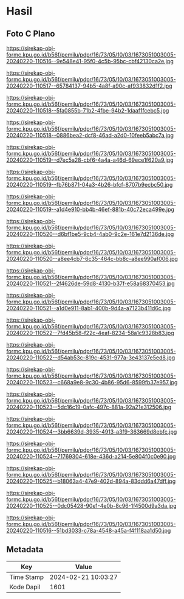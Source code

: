 # Hasil

## Foto C Plano

https://sirekap-obj-formc.kpu.go.id/b56f/pemilu/pdpr/16/73/05/10/03/1673051003005-20240220-110516--9e548e41-95f0-4c5b-95bc-cbf42130ca2e.jpg

https://sirekap-obj-formc.kpu.go.id/b56f/pemilu/pdpr/16/73/05/10/03/1673051003005-20240220-110517--65784137-94b5-4a8f-a90c-af933832d1f2.jpg

https://sirekap-obj-formc.kpu.go.id/b56f/pemilu/pdpr/16/73/05/10/03/1673051003005-20240220-110518--5fa0855b-71b2-4fbe-94b2-1daaf1fcebc5.jpg

https://sirekap-obj-formc.kpu.go.id/b56f/pemilu/pdpr/16/73/05/10/03/1673051003005-20240220-110518--0886bea2-dcf8-46ad-a2d0-10feeb5abc7a.jpg

https://sirekap-obj-formc.kpu.go.id/b56f/pemilu/pdpr/16/73/05/10/03/1673051003005-20240220-110519--d7ec5a28-cbf6-4a4a-a46d-69ece1f620a9.jpg

https://sirekap-obj-formc.kpu.go.id/b56f/pemilu/pdpr/16/73/05/10/03/1673051003005-20240220-110519--fb76b871-04a3-4b26-bfcf-8707b9ecbc50.jpg

https://sirekap-obj-formc.kpu.go.id/b56f/pemilu/pdpr/16/73/05/10/03/1673051003005-20240220-110519--a1d4e910-bb4b-46ef-881b-40c72eca499e.jpg

https://sirekap-obj-formc.kpu.go.id/b56f/pemilu/pdpr/16/73/05/10/03/1673051003005-20240220-110520--d6bf1be5-9cb4-4ab0-9c2e-161e7d2136de.jpg

https://sirekap-obj-formc.kpu.go.id/b56f/pemilu/pdpr/16/73/05/10/03/1673051003005-20240220-110520--a8ee4cb7-6c35-464c-bb8c-a8ee990af006.jpg

https://sirekap-obj-formc.kpu.go.id/b56f/pemilu/pdpr/16/73/05/10/03/1673051003005-20240220-110521--2f4626de-59d8-4130-b37f-e58a68370453.jpg

https://sirekap-obj-formc.kpu.go.id/b56f/pemilu/pdpr/16/73/05/10/03/1673051003005-20240220-110521--a1d0e911-8ab1-400b-9d4a-a7123b411d6c.jpg

https://sirekap-obj-formc.kpu.go.id/b56f/pemilu/pdpr/16/73/05/10/03/1673051003005-20240220-110522--7fd45b58-f22c-4eaf-8234-58a1c9328b83.jpg

https://sirekap-obj-formc.kpu.go.id/b56f/pemilu/pdpr/16/73/05/10/03/1673051003005-20240220-110522--d54ab53c-819c-4531-977a-3e43137e5ed8.jpg

https://sirekap-obj-formc.kpu.go.id/b56f/pemilu/pdpr/16/73/05/10/03/1673051003005-20240220-110523--c668a9e8-9c30-4b86-95d6-8599fb37e957.jpg

https://sirekap-obj-formc.kpu.go.id/b56f/pemilu/pdpr/16/73/05/10/03/1673051003005-20240220-110523--5dc16c19-0afc-497c-881a-92a21e312506.jpg

https://sirekap-obj-formc.kpu.go.id/b56f/pemilu/pdpr/16/73/05/10/03/1673051003005-20240220-110524--3bb6639d-3935-4913-a3f9-363669d8ebfc.jpg

https://sirekap-obj-formc.kpu.go.id/b56f/pemilu/pdpr/16/73/05/10/03/1673051003005-20240220-110524--71769304-618e-436d-a214-5e804f0c0e90.jpg

https://sirekap-obj-formc.kpu.go.id/b56f/pemilu/pdpr/16/73/05/10/03/1673051003005-20240220-110525--b18063a4-47e9-402d-894a-83ddd6a47dff.jpg

https://sirekap-obj-formc.kpu.go.id/b56f/pemilu/pdpr/16/73/05/10/03/1673051003005-20240220-110525--0dc05428-90e1-4e0b-8c96-1f4500d9a3da.jpg

https://sirekap-obj-formc.kpu.go.id/b56f/pemilu/pdpr/16/73/05/10/03/1673051003005-20240220-110516--51bd3033-c78a-4548-a45a-f4f118aa1d50.jpg


## Metadata

| Key        | Value               |
| ---------- | ------------------- |
| Time Stamp | 2024-02-21 10:03:27 |
| Kode Dapil | 1601                |



